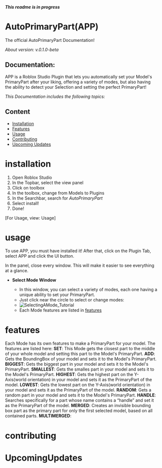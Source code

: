 ***This readme is in progress***

# AutoPrimaryPart(APP)
The official AutoPrimaryPart Documentation!

*About version: v.0.1.0-beta*

## Documentation: 
APP is a Roblox Studio Plugin that lets you automatically set your Model's PrimaryPart after your liking, offering a variety of modes, but also having the ability to detect your Selection and setting the perfect PrimaryPart!

*This Documentation includes the following topics:*

## Content
- [Installation](#installation)
- [Features](#features)
- [Usage](#usage)
- [Contributing](#contributing)
- [Upcoming Updates](#UpcomingUpdates)


# installation
1. Open Roblox Studio
2. In the Topbar, select the view panel
3. Click on toolbox
4. In the toolbox, change from Models to Plugins
5. In the Searchbar, search for *AutoPrimaryPart*
6. Select install!
7. Done!
   
[For Usage, view: Usage]


# usage
To use APP, you must have installed it!
After that, click on the Plugin Tab, select APP and click the UI button.

In the panel, close every window. This will make it easier to see everything at a glance.

   - **Select Mode Window**
     
        - In this window, you can select a variety of modes, each one having a unique ability to set your PrimaryPart.
        - Just click near the circle to select or change modes:
        - ![SelectingAMode_Tutorial](https://github.com/user-attachments/assets/8f5b5f63-606a-4abd-9821-61d6b998f957)
        - Each Mode features are listed in [features](#features)


# features
Each Mode has its own features to make a PrimaryPart for your model. The features are listed here: 
**SET**:
This Mode gets the closest part to the middle of your whole model and setting this part to the Model's PrimaryPart.
**ADD**:
Gets the BoundingBox of your model and sets it to the Model's PrimaryPart.
**BIGGEST**:
Gets the biggest part in your model and sets it to the Model's PrimaryPart.
**SMALLEST**:
Gets the smalles part in your model and sets it to the Model's PrimaryPart.
**HIGHEST**:
Gets the highest part on the Y-Axis(world orientation) in your model and sets it as the PrimaryPart of the model.
**LOWEST**:
Gets the lowest part on the Y-Axis(world orientation) in your model and sets it as the PrimaryPart of the model.
**RANDOM**:
Gets a random part in your model and sets it to the Model's PrimaryPart.
**HANDLE**:
Searches specifically for a part whose name contains a “handle” and set it as the PrimaryPart of the model.
**MERGED**:
Creates an invisible bounding box part as the primary part for only the first selected model, based on all contained parts.
**MULTIMERGED**:



# contributing


# UpcomingUpdates


